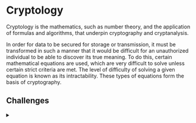 <H1>Cryptology</H1>
<p></p>
Cryptology is the mathematics, such as number theory, and the application of formulas and algorithms, that underpin cryptography and cryptanalysis.
<p></p>
In order for data to be secured for storage or transmission, it must be transformed in such a manner that it would be difficult for an unauthorized individual to be able to discover its true meaning. To do this, certain mathematical equations are used, which are very difficult to solve unless certain strict criteria are met. The level of difficulty of solving a given equation is known as its intractability. These types of equations form the basis of cryptography.
<p></p>
<H2>Challenges</H2>
<details>
    <summary></summary>
<p></p>
<details>
    <summary>CSC</summary>
<p></p>
<details>
    <summary>CSC - 2020</summary>
<p></p>
<a href="https://github.com/Shadow-Admins/Cyber_Club/tree/main/Starting_Point/Crypto/Challenges/CSC_2020/Respond_Quickly_Or_The_Puppy_Gets_It" rel="nofollow">Respond Quickly Or The Puppy Gets It</a>
<p></p>
Respond Quickly Or The Puppy Gets It was a 50pt crypto challenge from the CSC 2020.
<p></p>
<hr>
<p></p>
<a href="https://github.com/Shadow-Admins/Cyber_Club/tree/main/Starting_Point/Crypto/Challenges/CSC_2020/Su-code-ku" rel="nofollow">Su-code-ku</a>
<p></p>
Su-code-ku was a 50pt crypto challenge from the CSC 2020.
<p></p>
<hr>
<p></p>
<a href="https://github.com/Shadow-Admins/Cyber_Club/tree/main/Starting_Point/Crypto/Challenges/CSC_2020/A_Horse_Walks_Into_A_Bar" rel="nofollow">A Horse Walks Into A Bar</a>
<p></p>
A Horse Walks Into A Bar was a 50pt crypto challenge from the CSC 2020.
<p></p>
<hr>
<p></p>
<a href="https://github.com/Shadow-Admins/Cyber_Club/tree/main/Starting_Point/Crypto/Challenges/CSC_2020/I_Will_Try_To_Fix_You" rel="nofollow">I Will Try To Fix You</a>
<p></p>
I Will Try To Fix You was a 50pt crypto challenge from the CSC 2020.
<p></p>
<hr>
<p></p>
<a href="https://github.com/Shadow-Admins/Cyber_Club/tree/main/Starting_Point/Crypto/Challenges/CSC_2020/Gr0ops_Policy" rel="nofollow">I Will Try To Fix You</a>
<p></p>
Gr0ops Policy was a 50pt crypto challenge from the CSC 2020.
<p></p>
<hr>
<p></p>
<a href="https://github.com/Shadow-Admins/Cyber_Club/tree/main/Starting_Point/Crypto/Challenges/CSC_2020/A_Simple_Cipher" rel="nofollow">A Simple Cipher</a>
<p></p>
A Simple Cipher was a 50pt crypto challenge from the CSC 2020.
<p></p>
<hr>
<p></p>
<a href="https://github.com/Shadow-Admins/Cyber_Club/tree/main/Starting_Point/Crypto/Challenges/CSC_2020/Crypto_Salad" rel="nofollow">Crypto Salad</a>
<p></p>
Crypto Salad was a 50pt crypto challenge from the CSC 2020.
<p></p>
<hr>
<p></p>
<a href="https://github.com/Shadow-Admins/Cyber_Club/tree/main/Starting_Point/Crypto/Challenges/CSC_2020/Secret_Ciphers" rel="nofollow">Secret Ciphers</a>
<p></p>
Secret Ciphers was a 50pt crypto challenge from the CSC 2020.
<p></p>
<hr>
<p></p>
<a href="https://github.com/Shadow-Admins/Cyber_Club/tree/main/Starting_Point/Crypto/Challenges/CSC_2020/Shifty_Cipher" rel="nofollow">Shifty Cipher</a>
<p></p>
Shifty Cipher was a 50pt crypto challenge from the CSC 2020.
<p></p>
<hr>
<p></p>
<a href="https://github.com/Shadow-Admins/Cyber_Club/tree/main/Starting_Point/Crypto/Challenges/CSC_2020/Unlocking_Secrets" rel="nofollow">Unlocking Secrets</a>
<p></p>
Unlocking Secrets was a 100pt crypto challenge from the CSC 2020.
<p></p>
<hr>
<p></p>
<a href="https://github.com/Shadow-Admins/Cyber_Club/tree/main/Starting_Point/Crypto/Challenges/CSC_2020/Keys_Please" rel="nofollow">Keys Please</a>
<p></p>
Keys Please was a 100pt crypto challenge from the CSC 2020.
<p></p>
<hr>
<p></p>
<a href="https://github.com/Shadow-Admins/Cyber_Club/tree/main/Starting_Point/Crypto/Challenges/CSC_2020/NoScope" rel="nofollow">NoScope</a>
<p></p>
NoScope was a 100pt crypto challenge from the CSC 2020.
<p></p>
<hr>
<p></p>
<a href="https://github.com/Shadow-Admins/Cyber_Club/tree/main/Starting_Point/Crypto/Challenges/CSC_2020/Who'd_Want_to_Live_in_a_Place_Like_That%3F" rel="nofollow">Who'd Want to Live in a Place Like That?</a>
<p></p>
Who'd Want to Live in a Place Like That? was a 100pt crypto challenge from the CSC 2020.
<p></p>
<hr>
<p></p>
<a href="https://github.com/Shadow-Admins/Cyber_Club/tree/main/Starting_Point/Crypto/Challenges/CSC_2020/Cisco_Secrets" rel="nofollow">Cisco Secrets</a>
<p></p>
Cisco Secrets was a 100pt crypto challenge from the CSC 2020.
<p></p>
<hr>
<p></p>
<a href="https://github.com/Shadow-Admins/Cyber_Club/tree/main/Starting_Point/Crypto/Challenges/CSC_2020/Numbers_Stations_and_Locations" rel="nofollow">Numbers Stations and Locations</a>
<p></p>
Numbers Stations and Locations was a 100pt crypto challenge from the CSC 2020.
<p></p>
<hr>
<p></p>
<a href="https://github.com/Shadow-Admins/Cyber_Club/tree/main/Starting_Point/Crypto/Challenges/CSC_2020/Raindoll" rel="nofollow">Raindoll</a>
<p></p>
Raindoll was a 150pt crypto challenge from the CSC 2020.
<p></p>
<hr>
<p></p>
<a href="https://github.com/Shadow-Admins/Cyber_Club/tree/main/Starting_Point/Crypto/Challenges/CSC_2020/Stop_Being_Esoteric" rel="nofollow">Stop Being Esoteric</a>
<p></p>
Stop Being Esoteric was a 150pt crypto challenge from the CSC 2020.
<p></p>
<hr>
<p></p>
<a href="https://github.com/Shadow-Admins/Cyber_Club/tree/main/Starting_Point/Crypto/Challenges/CSC_2020/Shaking_Hands" rel="nofollow">Shaking Hands</a>
<p></p>
Shaking Hands was a 150pt crypto challenge from the CSC 2020.
<p></p>
<hr>
<p></p>
<a href="https://github.com/Shadow-Admins/Cyber_Club/tree/main/Starting_Point/Crypto/Challenges/CSC_2020/Gaming_Song" rel="nofollow">Gaming Song</a>
<p></p>
Gaming Song was a 250pt crypto challenge from the CSC 2020.
<p></p>
<hr>
<p></p>
<a href="https://github.com/Shadow-Admins/Cyber_Club/tree/main/Starting_Point/Crypto/Challenges/CSC_2020/Keys_Keys_Keys" rel="nofollow">Keys Keys Keys</a>
<p></p>
Keys Keys Keys was a 300pt crypto challenge from the CSC 2020.
<p></p>
<hr>
<p></p>
<a href="https://github.com/Shadow-Admins/Cyber_Club/tree/main/Starting_Point/Crypto/Challenges/CSC_2020/Oh_no!_They_Dumped_Our_Secrets!" rel="nofollow">Oh no! They Dumped Our Secrets!</a>
<p></p>
Oh no! They Dumped Our Secrets! was a 350pt crypto challenge from the CSC 2020.
<p></p>
<hr>
<p></p>
<a href="https://github.com/Shadow-Admins/Cyber_Club/tree/main/Starting_Point/Crypto/Challenges/CSC_2020/Answer_Key" rel="nofollow">Answer Key</a>
<p></p>
Answer Key was a 400pt crypto challenge from the CSC 2020.
<p></p>
<hr>
<p></p>
<a href="https://github.com/Shadow-Admins/Cyber_Club/tree/main/Starting_Point/Crypto/Challenges/CSC_2020/Down_the_Rabbit_Hole_2" rel="nofollow">Down the Rabbit Hole 2</a>
<p></p>
Down the Rabbit Hole 2 was a 500pt crypto challenge from the CSC 2020.
<p></p>
<hr>
<p></p>
<a href="https://github.com/Shadow-Admins/Cyber_Club/tree/main/Starting_Point/Crypto/Challenges/CSC_2020/Welcome_to_my_Crib" rel="nofollow">Welcome to my Crib</a>
<p></p>
Welcome to my Crib was a 550pt crypto challenge from the CSC 2020.
<p></p>
<hr>
<p></p>
<a href="https://github.com/Shadow-Admins/Cyber_Club/tree/main/Starting_Point/Crypto/Challenges/CSC_2020/Very_Secure_Protocol" rel="nofollow">Very Secure Protocol</a>
<p></p>
Very Secure Protocol was a 550pt crypto challenge from the CSC 2020.
<p></p>
<hr>
<p></p>
<a href="https://github.com/Shadow-Admins/Cyber_Club/tree/main/Starting_Point/Crypto/Challenges/CSC_2020/Blocky_Signs" rel="nofollow">Blocky Signs</a>
<p></p>
Blocky Signs was a 700pt crypto challenge from the CSC 2020.
<p></p>
<hr>
<p></p>
<a href="https://github.com/Shadow-Admins/Cyber_Club/tree/main/Starting_Point/Crypto/Challenges/CSC_2020/Intel_Incoming" rel="nofollow">Intel Incoming</a>
<p></p>
Intel Incoming was a 900pt crypto challenge from the CSC 2020.
<p></p>
</details>
<p></p>
<hr>
<p></p>
<details>
    <summary>CSC - 2021</summary>
<p></p>
<a href="https://github.com/Shadow-Admins/Cyber_Club/tree/main/Starting_Point/Crypto/Challenges/CSC_2021/9_Lives" rel="nofollow">9 Lives</a>
<p></p>
9 Lives was a 300pt crypto challenge from the CSC 2021.
<p></p>
<hr>
<p></p>
<a href="https://github.com/Shadow-Admins/Cyber_Club/tree/main/Starting_Point/Crypto/Challenges/HTB_Cyber_Apocalypse_2021/Message_From_The_Past" rel="nofollow">Message From The Past</a>
<p></p>
Message From The Past was a 300pt crypto challenge from the CSC 2021.
<p></p>
<hr>
<p></p>
<a href="https://github.com/Shadow-Admins/Cyber_Club/tree/main/Starting_Point/Crypto/Challenges/HTB_Cyber_Apocalypse_2021/What_a_Mess" rel="nofollow">What a Mess</a>
<p></p>
What a Mess was a 600pt crypto challenge from the CSC 2021.
<p></p>
</details>
</details>
<p></p>
<hr>
<p></p>
<details>
    <summary>Hack The Box - Cyber Apocalypse 2021</summary>
<p></p>
<a href="https://github.com/Shadow-Admins/Cyber_Club/tree/main/Starting_Point/Crypto/Challenges/HTB_Cyber_Apocalypse_2021/PhaseStream" rel="nofollow">PhaseStream</a>
<p></p>
PhaseStream was a series of crypto challenges all worth 300pts from the Hack The Box Cyber Apocalypse 2021.
<p></p>
<hr>
<p></p>
<a href="https://github.com/Shadow-Admins/Cyber_Club/tree/main/Starting_Point/Crypto/Challenges/HTB_Cyber_Apocalypse_2021/SoulCrabber" rel="nofollow">SoulCrabber</a>
<p></p>
SoulCrabber was a series of crypto challenges the first was worth 300pts and the second 325pts from the Hack The Box Cyber Apocalypse 2021.
<p></p>
<hr>
<p></p>
<a href="https://github.com/Shadow-Admins/Cyber_Club/tree/main/Starting_Point/Crypto/Challenges/HTB_Cyber_Apocalypse_2021/Nintendo_Base64" rel="nofollow">Nintendo Base64</a>
<p></p>
Nintendo Base64 was a 300pt crypto challenge from the Hack The Box Cyber Apocalypse 2021.
<p></p>
<hr>
<p></p>
<a href="https://github.com/Shadow-Admins/Cyber_Club/tree/main/Starting_Point/Crypto/Challenges/HTB_Cyber_Apocalypse_2021/Little_Nightmares" rel="nofollow">Little Nightmares</a>
<p></p>
Little Nightmares was a 325pt crypto challenge from the Hack The Box Cyber Apocalypse 2021.
<p></p>
<hr>
<p></p>
<a href="https://github.com/Shadow-Admins/Cyber_Club/tree/main/Starting_Point/Crypto/Challenges/HTB_Cyber_Apocalypse_2021/Wii_Phit" rel="nofollow">Wii Phit</a>
<p></p>
Wii Phit was a 400pt crypto challenge from the Hack The Box Cyber Apocalypse 2021.
<p></p>
<hr>
<p></p>
<a href="https://github.com/Shadow-Admins/Cyber_Club/tree/main/Starting_Point/Crypto/Challenges/HTB_Cyber_Apocalypse_2021/RuneScape" rel="nofollow">RuneScape</a>
<p></p>
RuneScape was a 500pt crypto challenge from the Hack The Box Cyber Apocalypse 2021.
<p></p>
<hr>
<p></p>
<a href="https://github.com/Shadow-Admins/Cyber_Club/tree/main/Starting_Point/Crypto/Challenges/HTB_Cyber_Apocalypse_2021/Tetris" rel="nofollow">Tetris</a>
<p></p>
Tetris was a series of crypto challenges from the Hack The Box Cyber Apocalypse 2021 the first was worth 350pts and the second Tetris 3D was worth 500pts.
<p></p>
<hr>
<p></p>
<a href="https://github.com/Shadow-Admins/Cyber_Club/tree/main/Starting_Point/Crypto/Challenges/HTB_Cyber_Apocalypse_2021/Super_Metroid" rel="nofollow">Super Metroid</a>
<p></p>
Super Metroid was a series of crypto challenges from the Hack The Box Cyber Apocalypse 2021 the first was worth 350pts and the second Hyper Metroid was worth 600pts.
<p></p>
<hr>
<p></p>
</details>
</details>
